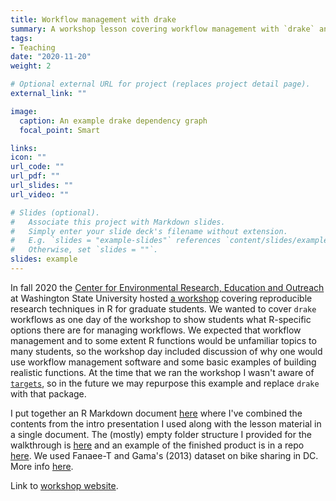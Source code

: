 ```yaml
---
title: Workflow management with drake
summary: A workshop lesson covering workflow management with `drake` and a brief introduction to functions in R.
tags:
- Teaching
date: "2020-11-20"
weight: 2

# Optional external URL for project (replaces project detail page).
external_link: ""

image:
  caption: An example drake dependency graph
  focal_point: Smart

links:
icon: ""
url_code: ""
url_pdf: ""
url_slides: ""
url_video: ""

# Slides (optional).
#   Associate this project with Markdown slides.
#   Simply enter your slide deck's filename without extension.
#   E.g. `slides = "example-slides"` references `content/slides/example-slides.md`.
#   Otherwise, set `slides = ""`.
slides: example
---
```


In fall 2020 the [Center for Environmental Research, Education and Outreach](https://cereo.wsu.edu/) at Washington State University hosted [a workshop](https://mbrousil.github.io/workshops/2020-workshop-1) covering reproducible research techniques in R for graduate students. We wanted to cover `drake` workflows as one day of the workshop to show students what R-specific options there are for managing workflows. We expected that workflow management and to some extent R functions would be unfamiliar topics to many students, so the workshop day included discussion of why one would use workflow management software and some basic examples of building realistic functions. At the time that we ran the workshop I wasn't aware of [`targets`](https://github.com/ropensci/targets), so in the future we may repurpose this example and replace `drake` with that package.

I put together an R Markdown document [here](https://mbrousil.github.io/drake_wkshp) where I've combined the contents from the intro presentation I used along with the lesson material in a single document. The (mostly) empty folder structure I provided for the walkthrough is [here](https://github.com/mbrousil/drake_template) and an example of the finished product is in a repo [here](https://github.com/mbrousil/example_drake_project). We used Fanaee-T and Gama's (2013) dataset on bike sharing in DC. More info [here](https://archive.ics.uci.edu/ml/datasets/Bike+Sharing+Dataset).

Link to [workshop website](https://cereo.wsu.edu/reproducible-r-workshop-2021s/).